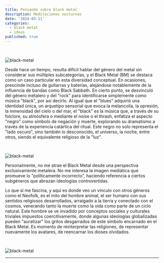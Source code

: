 ```yaml
---
title: Pensando sobre black metal
description: Meditaciones nocturnas
date: '2024-03-11'
categories:
  - black metal
  - ideas
published: true
---
```

<br>

![black-metal](/lib/images/bm2.jpeg)

Desde hace un tiempo, resulta difícil hablar del género del metal sin considerar sus múltiples subcategorías, y el Black Metal (BM) se destaca como un caso particular en esta diversidad conceptual. En ocasiones, prescinde incluso de guitarras y baterías, alejándose notablemente de la influencia de bandas como Black Sabbath. En cierto punto, se desvinculó del género metalero y del "rock" para identificarse simplemente como música "black", por así decirlo. Al igual que el "blues" adquirió una identidad única, un arquetipo sensorial que evoca la melancolía, la opresión, la inmensidad del cielo o del mar, el "black" es la música que, a través de su folclore, su atmósfera o mediante el noise o el thrash, enfatiza el aspecto "negro" como símbolo de negación y muerte, explorando su dramatismo a través de la experiencia catártica del ritual. Este negro no solo representa el "lado oscuro", sino también lo desconocido, el universo, la noche, entre otros, siendo el equivalente religioso de la "luz".

<br>

![black-metal](/lib/images/bm.jpg)

Personalmente, no me atrae el Black Metal desde una perspectiva exclusivamente metalera. No me interesa la imagen mediática que promueve lo "políticamente incorrecto", haciendo referencia a ciertos subgéneros que abrazan ideologías controvertidas.

Lo que sí me fascina, y aquí es donde veo un vínculo con otros géneros como el Neofolk, es el mito del hombre animal, el ser humano con sus sentidos religiosos desarrollados, arraigado a la tierra y conectado con el cosmos, venerando tanto la muerte como la vida como parte de un ciclo natural. Este hombre se ve invadido por conceptos sociales y culturales triviales impuestos coercitivamente, donde algunas ideologías globalizadas pueden "auratizar" los gritos desgarrados de este símbolo encarnado en el Black Metal. Es momento de reinterpretar las religiones, de representar nuevamente los avatares, de reencarnar los dioses olvidados.

<br>

![black-metal](/lib/images/bm3.jpg)


---
